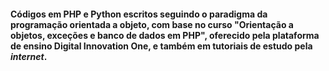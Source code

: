 #### Códigos em PHP e Python escritos seguindo o paradigma da programação orientada a objeto, com base no curso "Orientação a objetos, exceções e banco de dados em PHP", oferecido pela plataforma de ensino Digital Innovation One, e também em tutoriais de estudo pela <i>internet</i>.
